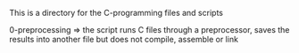 This is a directory for the C-programming files and scripts 

0-preprocessing => the script runs C files through a preprocessor, saves the results into another file but does not compile, assemble or link
